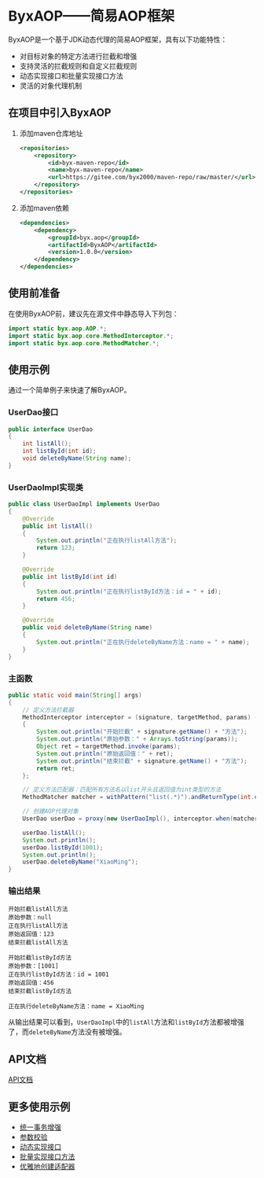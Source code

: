 # ByxAOP——简易AOP框架

ByxAOP是一个基于JDK动态代理的简易AOP框架，具有以下功能特性：

* 对目标对象的特定方法进行拦截和增强
* 支持灵活的拦截规则和自定义拦截规则
* 动态实现接口和批量实现接口方法
* 灵活的对象代理机制

## 在项目中引入ByxAOP

1. 添加maven仓库地址

    ```xml
    <repositories>
        <repository>
            <id>byx-maven-repo</id>
            <name>byx-maven-repo</name>
            <url>https://gitee.com/byx2000/maven-repo/raw/master/</url>
        </repository>
    </repositories>
    ```

2. 添加maven依赖

    ```xml
    <dependencies>
        <dependency>
            <groupId>byx.aop</groupId>
            <artifactId>ByxAOP</artifactId>
            <version>1.0.0</version>
        </dependency>
    </dependencies>
    ```

## 使用前准备

在使用ByxAOP前，建议先在源文件中静态导入下列包：

```java
import static byx.aop.AOP.*;
import static byx.aop.core.MethodInterceptor.*;
import static byx.aop.core.MethodMatcher.*;
```

## 使用示例

通过一个简单例子来快速了解ByxAOP。

### UserDao接口

```java
public interface UserDao
{
    int listAll();
    int listById(int id);
    void deleteByName(String name);
}
```

### UserDaoImpl实现类

```java
public class UserDaoImpl implements UserDao
{
    @Override
    public int listAll()
    {
        System.out.println("正在执行listAll方法");
        return 123;
    }

    @Override
    public int listById(int id)
    {
        System.out.println("正在执行listById方法：id = " + id);
        return 456;
    }

    @Override
    public void deleteByName(String name)
    {
        System.out.println("正在执行deleteByName方法：name = " + name);
    }
}
```

### 主函数

```java
public static void main(String[] args)
{
    // 定义方法拦截器
    MethodInterceptor interceptor = (signature, targetMethod, params) ->
    {
        System.out.println("开始拦截" + signature.getName() + "方法");
        System.out.println("原始参数：" + Arrays.toString(params));
        Object ret = targetMethod.invoke(params);
        System.out.println("原始返回值：" + ret);
        System.out.println("结束拦截" + signature.getName() + "方法");
        return ret;
    };

    // 定义方法匹配器：匹配所有方法名以list开头且返回值为int类型的方法
    MethodMatcher matcher = withPattern("list(.*)").andReturnType(int.class);

    // 创建AOP代理对象
    UserDao userDao = proxy(new UserDaoImpl(), interceptor.when(matcher));

    userDao.listAll();
    System.out.println();
    userDao.listById(1001);
    System.out.println();
    userDao.deleteByName("XiaoMing");
}
```

### 输出结果

```
开始拦截listAll方法
原始参数：null
正在执行listAll方法
原始返回值：123
结束拦截listAll方法

开始拦截listById方法
原始参数：[1001]
正在执行listById方法：id = 1001
原始返回值：456
结束拦截listById方法

正在执行deleteByName方法：name = XiaoMing
```

从输出结果可以看到，`UserDaoImpl`中的`listAll`方法和`listById`方法都被增强了，而`deleteByName`方法没有被增强。

## API文档

[API文档](./doc/API.md)

## 更多使用示例

* [统一事务增强](./doc/统一事务增强.md)
* [参数校验](./doc/参数校验.md)
* [动态实现接口](./doc/动态实现接口.md)
* [批量实现接口方法](./doc/批量实现接口方法.md)
* [优雅地创建适配器](./doc/优雅地创建适配器.md)